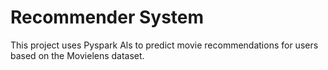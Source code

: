 # Recommender System
This project uses Pyspark Als to predict movie recommendations for users based on the Movielens dataset.

